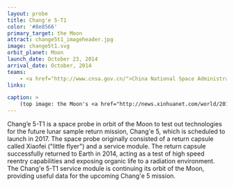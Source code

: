 ```yaml
---
layout: probe
title: Chang'e 5-T1
color: '#8e8566'
primary_target: the Moon
attract: change5t1_imageheader.jpg
image: change5t1.svg
orbit_planet: Moon
launch_date: October 23, 2014
arrival_date: October, 2014
teams:
    - <a href="http://www.cnsa.gov.cn/">China National Space Administration</a>
links:

caption: >
    (top image: the Moon's <a href="http://news.xinhuanet.com/world/2014-10/28/c_1113016268.htm">Mare Marginis</a> as seen by Chang'e 5-T1, Xinhua News/CNSA)
---
```

Chang’e 5-T1 is a space probe in orbit of the Moon to test out technologies for the future lunar sample return mission, Chang'e 5, which is scheduled to launch in 2017. The space probe originally consisted of a return capsule called Xiaofei ("little flyer") and a service module. The return capsule successfully returned to Earth in 2014, acting as a test of high speed reentry capabilities and exposing organic life to a radiation environment. The Chang'e 5-T1 service module is continuing its orbit of the Moon, providing useful data for the upcoming Chang'e 5 mission.
